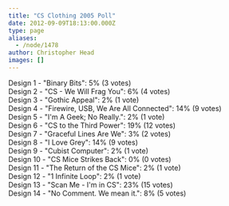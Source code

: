 ```yaml
---
title: "CS Clothing 2005 Poll"
date: 2012-09-09T18:13:00.000Z
type: page
aliases:
  - /node/1478
author: Christopher Head
images: []
---
```


<div class="field field-name-body field-type-text-with-summary field-label-hidden"><div class="field-items"><div class="field-item even"><p>Design 1 - &quot;Binary Bits&quot;: 5% (3 votes)<br>
Design 2 - &quot;CS - We Will Frag You&quot;: 6% (4 votes)<br>
Design 3 - &quot;Gothic Appeal&quot;: 2% (1 vote)<br>
Design 4 - &quot;Firewire, USB, We Are All Connected&quot;: 14% (9 votes)<br>
Design 5 - &quot;I&apos;m A Geek; No Really.&quot;: 2% (1 vote)<br>
Design 6 - &quot;CS to the Third Power&quot;: 19% (12 votes)<br>
Design 7 - &quot;Graceful Lines Are We&quot;: 3% (2 votes)<br>
Design 8 - &quot;I Love Grey&quot;: 14% (9 votes)<br>
Design 9 - &quot;Cubist Computer&quot;: 2% (1 vote)<br>
Design 10 - &quot;CS Mice Strikes Back&quot;: 0% (0 votes)<br>
Design 11 - &quot;The Return of the CS Mice&quot;: 2% (1 vote)<br>
Design 12 - &quot;1 Infinite Loop&quot;: 2% (1 vote)<br>
Design 13 - &quot;Scan Me - I&apos;m in CS&quot;: 23% (15 votes)<br>
Design 14 - &quot;No Comment. We mean it.&quot;: 8% (5 votes)</p>
</div></div></div>    <footer>
          </footer>

